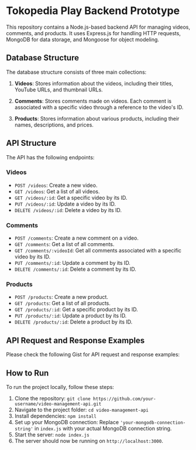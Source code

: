 # Tokopedia Play Backend Prototype

This repository contains a Node.js-based backend API for managing videos, comments, and products. It uses Express.js for handling HTTP requests, MongoDB for data storage, and Mongoose for object modeling.

## Database Structure

The database structure consists of three main collections:

1. **Videos**: Stores information about the videos, including their titles, YouTube URLs, and thumbnail URLs.

2. **Comments**: Stores comments made on videos. Each comment is associated with a specific video through a reference to the video's ID.

3. **Products**: Stores information about various products, including their names, descriptions, and prices.

## API Structure

The API has the following endpoints:

### Videos

- `POST /videos`: Create a new video.
- `GET /videos`: Get a list of all videos.
- `GET /videos/:id`: Get a specific video by its ID.
- `PUT /videos/:id`: Update a video by its ID.
- `DELETE /videos/:id`: Delete a video by its ID.

### Comments

- `POST /comments`: Create a new comment on a video.
- `GET /comments`: Get a list of all comments.
- `GET /comments/:videoId`: Get all comments associated with a specific video by its ID.
- `PUT /comments/:id`: Update a comment by its ID.
- `DELETE /comments/:id`: Delete a comment by its ID.

### Products

- `POST /products`: Create a new product.
- `GET /products`: Get a list of all products.
- `GET /products/:id`: Get a specific product by its ID.
- `PUT /products/:id`: Update a product by its ID.
- `DELETE /products/:id`: Delete a product by its ID.

## API Request and Response Examples

Please check the following Gist for API request and response examples: 

## How to Run

To run the project locally, follow these steps:

1. Clone the repository: `git clone https://github.com/your-username/video-management-api.git`
2. Navigate to the project folder: `cd video-management-api`
3. Install dependencies: `npm install`
4. Set up your MongoDB connection: Replace `'your-mongodb-connection-string'` in `index.js` with your actual MongoDB connection string.
5. Start the server: `node index.js`
6. The server should now be running on `http://localhost:3000`.
